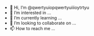 - 👋 Hi, I’m @qwertyuiopqwertyuiiioytrtyu
- 👀 I’m interested in ...
- 🌱 I’m currently learning ...
- 💞️ I’m looking to collaborate on ...
- 📫 How to reach me ...

<!---
qwertyuiopqwertyuiiioytrtyu/qwertyuiopqwertyuiiioytrtyu is a ✨ special ✨ repository because its `README.md` (this file) appears on your GitHub profile.
You can click the Preview link to take a look at your changes.
--->
